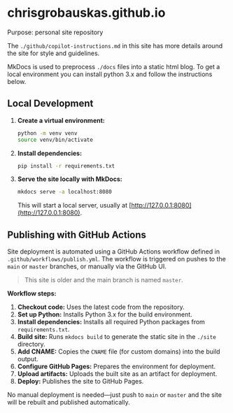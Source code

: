 # chrisgrobauskas.github.io
Purpose: personal site repository

The `./github/copilot-instructions.md` in this site has more details around the site for style and guidelines.

MkDocs is used to preprocess `./docs` files into a static html blog. To get a local environment you can install python 3.x and follow the instructions below.

## Local Development

1. **Create a virtual environment:**
    ```bash
    python -m venv venv
    source venv/bin/activate
    ```

2. **Install dependencies:**
    ```bash
    pip install -r requirements.txt
    ```

3. **Serve the site locally with MkDocs:**
    ```bash
    mkdocs serve -a localhost:8080
    ```
    This will start a local server, usually at [http://127.0.0.1:8080](http://127.0.0.1:8080).

## Publishing with GitHub Actions

Site deployment is automated using a GitHub Actions workflow defined in `.github/workflows/publish.yml`. The workflow is triggered on pushes to the `main` or `master` branches, or manually via the GitHub UI.

> This site is older and the main branch is named `master`.

**Workflow steps:**
1. **Checkout code:** Uses the latest code from the repository.
2. **Set up Python:** Installs Python 3.x for the build environment.
3. **Install dependencies:** Installs all required Python packages from `requirements.txt`.
4. **Build site:** Runs `mkdocs build` to generate the static site in the `./site` directory.
5. **Add CNAME:** Copies the `CNAME` file (for custom domains) into the build output.
6. **Configure GitHub Pages:** Prepares the environment for deployment.
7. **Upload artifacts:** Uploads the built site as an artifact for deployment.
8. **Deploy:** Publishes the site to GitHub Pages.

No manual deployment is needed—just push to `main` or `master` and the site will be rebuilt and published automatically.